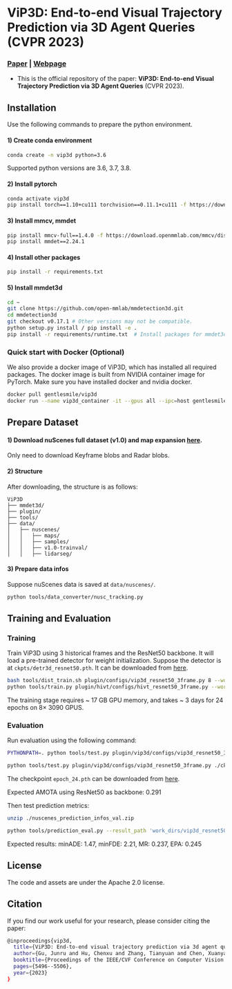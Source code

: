 # ViP3D: End-to-end Visual Trajectory Prediction via 3D Agent Queries (CVPR 2023)
### [Paper](https://arxiv.org/abs/2208.01582) | [Webpage](https://tsinghua-mars-lab.github.io/ViP3D/)
- This is the official repository of the paper: **ViP3D: End-to-end Visual Trajectory Prediction via 3D Agent Queries** (CVPR 2023).

[//]: # (## Getting Started)

[//]: # (- Installation)

[//]: # (- Prepare Dataset)

[//]: # (- Training and Evaluation)

##  Installation
Use the following commands to prepare the python environment. 
#### 1) Create conda environment
```bash
conda create -n vip3d python=3.6
```
Supported python versions are 3.6, 3.7, 3.8. 
#### 2) Install pytorch
```bash
conda activate vip3d
pip install torch==1.10+cu111 torchvision==0.11.1+cu111 -f https://download.pytorch.org/whl/torch_stable.html
```
#### 3) Install mmcv, mmdet
```bash
pip install mmcv-full==1.4.0 -f https://download.openmmlab.com/mmcv/dist/cu111/torch1.10/index.html
pip install mmdet==2.24.1
```

#### 4) Install other packages
```bash
pip install -r requirements.txt
```

#### 5) Install mmdet3d
```bash
cd ~
git clone https://github.com/open-mmlab/mmdetection3d.git
cd mmdetection3d
git checkout v0.17.1 # Other versions may not be compatible.
python setup.py install / pip install -e .
pip install -r requirements/runtime.txt  # Install packages for mmdet3d
```

### Quick start with Docker (Optional)
We also provide a docker image of ViP3D, which has installed all required packages. The docker image is built from NVIDIA container image for PyTorch. Make sure you have installed docker and nvidia docker.

```bash
docker pull gentlesmile/vip3d
docker run --name vip3d_container -it --gpus all --ipc=host gentlesmile/vip3d
```

## Prepare Dataset
#### 1) Download nuScenes full dataset (v1.0) and map expansion [here](https://www.nuscenes.org/download).
Only need to download Keyframe blobs and Radar blobs.


#### 2) Structure
After downloading, the structure is as follows:
```
ViP3D
├── mmdet3d/
├── plugin/
├── tools/
├── data/
│   ├── nuscenes/
│   │   ├── maps/
│   │   ├── samples/
│   │   ├── v1.0-trainval/
│   │   ├── lidarseg/
```

#### 3) Prepare data infos
Suppose nuScenes data is saved at ```data/nuscenes/```.
```bash
python tools/data_converter/nusc_tracking.py
```

##  Training and Evaluation

### Training
Train ViP3D using 3 historical frames and the ResNet50 backbone. It will load a pre-trained detector for weight initialization. Suppose the detector is at ```ckpts/detr3d_resnet50.pth```. It can be downloaded from [here](https://drive.google.com/drive/folders/18q2sQ-J-AxqeCO8FaAWKQ9Fi13PPv_MR?usp=drive_link).
```bash
bash tools/dist_train.sh plugin/configs/vip3d_resnet50_3frame.py 8 --work-dir=work_dirs/vip3d_resnet50_3frame.1
python tools/train.py plugin/hivt/configs/hivt_resnet50_3frame.py --work-dir=hivt_results.1 --gpus=1 
```
The training stage requires ~ 17 GB GPU memory, and takes ~ 3 days for 24 epochs on 8× 3090 GPUS.

### Evaluation

Run evaluation using the following command:
```bash
PYTHONPATH=. python tools/test.py plugin/vip3d/configs/vip3d_resnet50_3frame.py work_dirs/vip3d_resnet50_3frame.1/epoch_24.pth --eval bbox

python tools/test.py plugin/vip3d/configs/vip3d_resnet50_3frame.py ./ckpts/epoch_24.pth --eval bbox
```
The checkpoint ```epoch_24.pth``` can be downloaded from [here](https://drive.google.com/drive/folders/18q2sQ-J-AxqeCO8FaAWKQ9Fi13PPv_MR?usp=drive_link).

Expected AMOTA using ResNet50 as backbone: 0.291

Then test prediction metrics:
```bash
unzip ./nuscenes_prediction_infos_val.zip
```
```bash
python tools/prediction_eval.py --result_path 'work_dirs/vip3d_resnet50_3frame.1/results_nusc.json'
```

Expected results: minADE: 1.47, minFDE: 2.21, MR: 0.237, EPA: 0.245

## License
The code and assets are under the Apache 2.0 license.

## Citation
If you find our work useful for your research, please consider citing the paper:
```bash
@inproceedings{vip3d,
  title={ViP3D: End-to-end visual trajectory prediction via 3d agent queries},
  author={Gu, Junru and Hu, Chenxu and Zhang, Tianyuan and Chen, Xuanyao and Wang, Yilun and Wang, Yue and Zhao, Hang},
  booktitle={Proceedings of the IEEE/CVF Conference on Computer Vision and Pattern Recognition},
  pages={5496--5506},
  year={2023}
}
```
